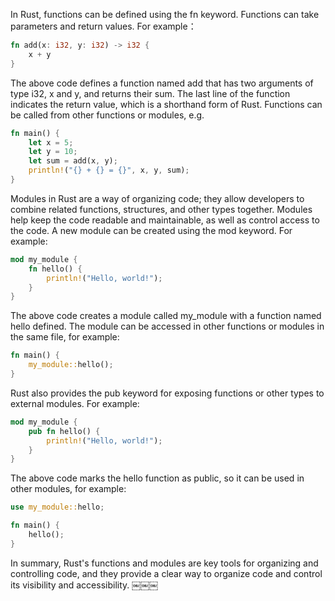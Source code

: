 In Rust, functions can be defined using the fn keyword. Functions can take parameters and return values. For example：

```rust
fn add(x: i32, y: i32) -> i32 {
    x + y
}
```

The above code defines a function named add that has two arguments of type i32, x and y, and returns their sum. The last line of the function indicates the return value, which is a shorthand form of Rust. Functions can be called from other functions or modules, e.g.

```rust
fn main() {
    let x = 5;
    let y = 10;
    let sum = add(x, y);
    println!("{} + {} = {}", x, y, sum);
}
```

Modules in Rust are a way of organizing code; they allow developers to combine related functions, structures, and other types together. Modules help keep the code readable and maintainable, as well as control access to the code. A new module can be created using the mod keyword. For example:

```rust
mod my_module {
    fn hello() {
        println!("Hello, world!");
    }
}

```

The above code creates a module called my_module with a function named hello defined. The module can be accessed in other functions or modules in the same file, for example:

```rust
fn main() {
    my_module::hello();
}
```

Rust also provides the pub keyword for exposing functions or other types to external modules. For example:

```rust
mod my_module {
    pub fn hello() {
        println!("Hello, world!");
    }
}

```

The above code marks the hello function as public, so it can be used in other modules, for example:

```rust
use my_module::hello;

fn main() {
    hello();
}

```

In summary, Rust's functions and modules are key tools for organizing and controlling code, and they provide a clear way to organize code and control its visibility and accessibility. ￼￼￼
